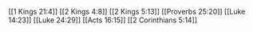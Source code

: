 [[1 Kings 21:4]]
[[2 Kings 4:8]]
[[2 Kings 5:13]]
[[Proverbs 25:20]]
[[Luke 14:23]]
[[Luke 24:29]]
[[Acts 16:15]]
[[2 Corinthians 5:14]]
